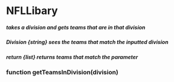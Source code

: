 # NFLLibary

##### takes a division and gets teams that are in that division
##### Division {string} sees the teams that match the inputted division
##### return {list} returns teams that match the parameter
### function getTeamsInDivision(division)


